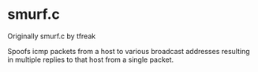 # smurf.c
Originally smurf.c by tfreak 

Spoofs icmp packets from a host to various broadcast addresses resulting in multiple replies to that host from a single packet.
